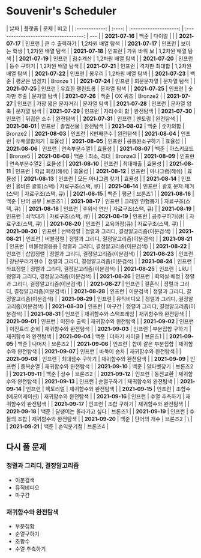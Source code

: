 # Souvenir's Scheduler

|      날짜      | 플랫폼 |          문제          |                 비고                  |
| :------------: | :----: | :--------------------: | :-----------------------------------: | --- |
| **2021-07-16** |  백준  |         다이얼         |                                       |
| **2021-07-17** | 인프런 |     큰 수 출력하기     |           1,2차원 배열 탐색           |
| **2021-07-17** | 인프런 |      보이는 학생       |           1,2차원 배열 탐색           |
| **2021-07-18** | 인프런 |      가위 바위 보      |           1,2차원 배열 탐색           |
| **2021-07-19** | 인프런 |        점수계산        |           1,2차원 배열 탐색           |
| **2021-07-20** | 인프런 |      등수 구하기       |           1,2차원 배열 탐색           |
| **2021-07-21** | 인프런 |     격자판 최대합      |           1,2차원 배열 탐색           |
| **2021-07-22** | 인프런 |         봉우리         |           1,2차원 배열 탐색           |
| **2021-07-23** |  백준  |     평균은 넘겠지      |               Bronze 1                |
| **2021-07-24** | 인프런 |       회문문자열       |              문자열 탐색              |
| **2021-07-25** | 인프런 |    유효한 팰린드롬     |              문자열 탐색              |
| **2021-07-25** | 인프런 |      숫자만 추출       |              문자열 탐색              |
| **2021-07-26** |  백준  |        OX 퀴즈         |                Bronze2                |
| **2021-07-27** | 인프런 |   가장 짧은 문자거리   |              문자열 탐색              |
| **2021-07-28** | 인프런 |      문자열 압축       |              문자열 탐색              |
| **2021-07-29** | 인프런 |      자리수의 합       |               완전탐색                |
| **2021-07-30** | 인프런 |      뒤집은 소수       |               완전탐색                |
| **2021-07-31** | 인프런 |         멘토링         |               완전탐색                |
| **2021-08-01** | 인프런 |        졸업선물        |               완전탐색                |
| **2021-08-02** |  백준  |        숫자의합        |                Bronze2                |
| **2021-08-03** | 인프런 |       K번째큰수        |               완전탐색                |
| **2021-08-04** | 인프런 |      두배열합치기      |                효율성                 |
| **2021-08-05** | 인프런 |     공통원소구하기     |                효율성                 |
| **2021-08-06** | 인프런 |     연속부분수열1      |                효율성                 |
| **2021-08-07** |  백준  |       아스키코드       |                Bronze5                |
| **2021-08-08** |  백준  |       최소, 최대       |                Bronze3                |
| **2021-08-09** | 인프런 |     연속부분수열2      |                효율성                 |
| **2021-08-10** | 인프런 |        최대매출        |                효율성                 |
| **2021-08-11** | 인프런 |    학급 회장(해쉬)     |                효율성                 |
| **2021-08-12** | 인프런 |     아나그램(해쉬)     |                효율성                 |
| **2021-08-13** | 인프런 |   모든 아나그램 찾기   |                효율성                 |
| **2021-08-14** | 인프런 |   올바른 괄호(스택)    |          자료구조(스택, 큐)           |
| **2021-08-14** | 인프런 |  괄호 문자 제거(스택)  |          자료구조(스택, 큐)           |
| **2021-08-15** |  백준  |          평균          |                브론즈1                |
| **2021-08-16** |  백준  |       단어 공부        |                브론즈1                |
| **2021-08-17** | 인프런 |    크레인 인형뽑기     |          자료구조(스택, 큐)           |
| **2021-08-18** | 인프런 |      후위식 연산       |          자료구조(스택, 큐)           |
| **2021-08-19** | 인프런 |        쇠막대기        |          자료구조(스택, 큐)           |
| **2021-08-19** | 인프런 |     공주구하기(큐)     |          자료구조(스택, 큐)           |
| **2021-08-20** | 인프런 |      교육과정(큐)      |          자료구조(스택, 큐)           |
| **2021-08-20** | 인프런 |        선택정렬        | 정렬과 그리디, 결정알고리즘(이분검색) |
| **2021-08-21** | 인프런 |        버블정렬        | 정렬과 그리디, 결정알고리즘(이분검색) |
| **2021-08-21** | 인프런 |      버블정렬응용      | 정렬과 그리디, 결정알고리즘(이분검색) |
| **2021-08-22** | 인프런 |        삽입정렬        | 정렬과 그리디, 결정알고리즘(이분검색) |
| **2021-08-23** | 인프런 |     장난꾸러기현수     | 정렬과 그리디, 결정알고리즘(이분검색) |
| **2021-08-24** | 인프런 |        좌표정렬        | 정렬과 그리디, 결정알고리즘(이분검색) |
| **2021-08-25** | 인프런 |          LRU           | 정렬과 그리디, 결정알고리즘(이분검색) |
| **2021-08-26** | 인프런 |      회의실 배정       | 정렬과 그리디, 결정알고리즘(이분검색) |
| **2021-08-27** | 인프런 |         결혼식         | 정렬과 그리디, 결정알고리즘(이분검색) |
| **2021-08-28** | 인프런 |        이분검색        | 정렬과 그리디, 결정알고리즘(이분검색) |
| **2021-08-29** | 인프런 |       뮤직비디오       | 정렬과 그리디, 결정알고리즘(이분검색) |
| **2021-08-30** | 인프런 |         마구간         | 정렬과 그리디, 결정알고리즘(이분검색) |
| **2021-08-31** | 인프런 | 재귀함수와 스택프레임  |          재귀함수와 완전탐색          |
| **2021-09-01** | 인프런 |      이진수 출력       |          재귀함수와 완전탐색          |
| **2021-09-02** | 인프런 |     이진트리 순회      |          재귀함수와 완전탐색          |
| **2021-09-03** | 인프런 |    부분집합 구하기     |          재귀함수와 완전탐색          |
| **2021-09-04** |  백준  |     더하기 사이클      |                브론즈1                |
| **2021-09-05** |  백준  |         나머지         |                브론즈2                |
| **2021-09-06** | 인프런 |   합이 같은 부분집합   |          재귀함수와 완전탐색          |
| **2021-09-07** | 인프런 |      바둑이 승차       |          재귀함수와 완전탐색          |
| **2021-09-08** | 인프런 |    최대점수 구하기     |          재귀함수와 완전탐색          |
| **2021-09-09** | 인프런 |        중복순열        |          재귀함수와 완전탐색          |
| **2021-09-10** |  백준  |       알파벳찾기       |                브론즈2                |
| **2021-09-11** |  백준  |          상수          |                브론즈2                |
| **2021-09-12** | 인프런 |        동전교환        |          재귀함수와 완전탐색          |
| **2021-09-13** | 인프런 |       순열구하기       |          재귀함수와 완전탐색          |
| **2021-09-14** | 인프런 |        팩토리얼        |          재귀함수와 완전탐색          |
| **2021-09-15** | 인프런 |  조합수(메모이제이션)  |          재귀함수와 완전탐색          |
| **2021-09-16** | 인프런 |     수열 추측하기      |          재귀함수와 완전탐색          |
| **2021-09-17** | 인프런 |      조합 구하기       |          재귀함수와 완전탐색          |
| **2021-09-18** |  백준  | 달팽이는 올라가고 싶다 |                브론즈1                |
| **2021-09-19** | 인프런 |      수들의 조합       |          재귀함수와 완전탐색          |
| **2021-09-20** |  백준  |      단어의 개수       |                브론즈2                | \   |
| **2021-09-21** |  백준  |       손익분기점       |                브론즈4                |

## 다시 풀 문제

### 정렬과 그리디, 결정알고리즘

- 이분검색
- 뮤직비디오
- 마구간

### 재귀함수와 완전탐색

- 부분집합
- 순열구하기
- 조합수
- 수열 추측하기
